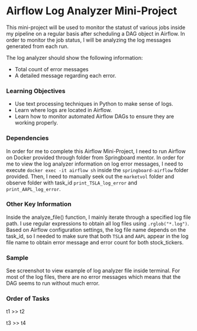 # Airflow Log Analyzer Mini-Project

This mini-project will be used to monitor the statust of various jobs inside my pipeline on a regular basis after scheduling a DAG object in Airflow. In order to monitor the job status, I will be analyzing the log messages generated from each run.

The log analyzer should show the following information:
- Total count of error messages
- A detailed message regarding each error.

### Learning Objectives
- Use text processing techniques in Python to make sense of logs.
- Learn where logs are located in Airflow.
- Learn how to monitor automated Airflow DAGs to ensure they are working properly.

### Dependencies
In order for me to complete this Airflow Mini-Project, I need to run Airflow on Docker provided through folder from Springboard mentor. In order for me to view the log analyzer information on log error messages, I need to execute ```docker exec -it airflow sh``` inside the ```springboard-airflow``` folder provided. Then, I need to manually seek out the ```marketvol``` folder and observe folder with task_id ```print_TSLA_log_error``` and ```print_AAPL_log_error```.

### Other Key Information
Inside the analyze_file() function, I mainly iterate through a specified log file path. I use regular expressions to obtain all log files using ```.rglob("*.log")```. Based on Airflow configuration settings, the log file name depends on the task_id, so I needed to make sure that both ```TSLA``` and ```AAPL``` appear in the log file name to obtain error message and error count for both stock_tickers.

### Sample
See screenshot to view example of log analyzer file inside terminal. For most of the log files, there are no error messages which means that the DAG seems to run without much error.

### Order of Tasks
t1 >> t2

t3 >> t4
